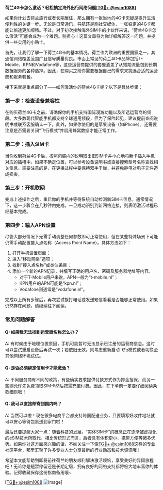 **荷兰4G卡怎么激活？轻松搞定海外出行网络问题[[TG💪+ @esim1088](https://t.me/s/esim1088)]**

如果你计划去荷兰旅行或者长期居住，那么拥有一张当地的4G卡无疑是提升生活便利性的关键一步。无论是日常通讯、导航还是刷社交媒体，一张稳定的4G卡都能让旅途更加顺畅。不过，对于初次接触海外SIM卡的小伙伴来说，“荷兰4G卡怎么激活”可能会成为一个难题。别担心！这篇文章将为你详细解答这一问题，并提供一些实用的小贴士。

首先，让我们了解一下荷兰4G卡的基本情况。荷兰作为欧洲的重要国家之一，其通信网络覆盖范围广且信号质量优良。市面上常见的荷兰4G卡品牌包括T-Mobile、KPN和Vodafone等，这些运营商提供的套餐涵盖了从短期流量包到长期数据服务的各种选择。因此，在购买之前你需要根据自己的需求来挑选合适的运营商和服务套餐。

接下来就是重点部分了——如何激活你的荷兰4G卡呢？以下是具体步骤：

### 第一步：检查设备兼容性
在购买荷兰4G卡之前，请确保你的手机支持国际漫游功能以及所选运营商的频段。大多数现代智能手机都支持全球通用频段，但为了保险起见，建议提前查阅说明书或联系客服确认一下。此外，如果你使用的是苹果设备（如iPhone），还需要注意是否需要关闭“飞行模式”并启用蜂窝数据才能正常工作。

### 第二步：插入SIM卡
当你收到荷兰4G卡后，按照包装内的说明取出旧SIM卡并小心地将新卡插入手机对应的插槽中。如果不确定位置，可以参考设备说明书或直接搜索型号名称查找相关信息。需要注意的是，在更换过程中要保持双手干燥，并避免静电对电子元件造成损害。

### 第三步：开机联网
完成上述操作之后，重启你的手机并等待系统自动检测新SIM卡信息。通常情况下，这一步骤会在几秒钟内完成。一旦成功识别到新网络连接，则表明激活过程已经基本完成。

### 第四步：输入APN设置
尽管大部分情况下无需手动调整任何参数即可正常使用，但在某些特殊场景下可能仍需手动配置接入点名称（Access Point Name）。具体方法如下：
1. 打开手机设置页面；
2. 进入“移动网络”选项；
3. 找到“接入点名称”或类似条目；
4. 添加一个新的APN记录，并填写正确的用户名、密码及服务器地址等内容。
   - 对于T-Mobile用户来说，APN一般为“t-mobile.nl”；
   - KPN用户的APN可能是“kpn.nl”；
   - Vodafone则通常是“vodafone.nl”。

完成以上所有步骤后，再次尝试拨打电话或发送短信看看是否能够正常使用。如果仍然存在问题，请继续往下阅读。

### 常见问题解答
#### Q: 如果我无法找到运营商名称怎么办？
A: 有时候由于地理位置原因，手机可能暂时无法显示已注册的运营商信息。这时可以尝试重启设备后再试一次；若依旧无效，则考虑重新启动飞行模式或者切换至其他网络环境试试。

#### Q: 是否必须绑定信用卡才能激活？
A: 不同服务商有不同的政策，有些确实要求提供付款方式作为押金担保，而另一些则允许先免费领取SIM卡然后按需充值付费。因此，在下单前一定要仔细阅读条款细则哦！

#### Q: 我可以直接邮寄到国内吗？
A: 当然可以啦！现在很多电商平台都支持跨国配送业务，只要填写好收件地址就可以安心等待包裹送到家门啦！

最后还要提醒大家一点：随着科技的发展，“实体SIM卡”的概念正在逐渐被虚拟化的eSIM技术所取代。相比传统形式而言，后者具有体积更小、携带方便等诸多优势。如果你对这方面感兴趣的话，不妨关注一下像[TG💪+ @esim1088](https://t.me/s/esim1088)这样的专业社区平台，那里汇聚了许多专业人士分享最新的行业动态和技术资讯哦！

希望本文能帮助到即将前往荷兰的朋友顺利解决激活烦恼，享受美好的异国旅程吧！无论你是短暂停留还是长期定居，拥有良好的网络支持都将极大地丰富你的体验。记得收藏保存这份指南备用哦~

[[TG💪+ @esim1088](https://t.me/s/esim1088) ![Image](https://i.postimg.cc/4NQfJmqS/Snipaste-2025-05-13-00-14-12.png)]